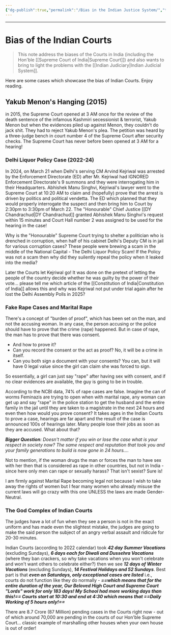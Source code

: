 ```yaml
---
{"dg-publish":true,"permalink":"/Bias in the Indian Justice System/","tags":["Legal"]}
---
```


____
# Bias of the Indian Courts
> This note address the biases of the Courts in India (including the Hon'ble [[Supreme Court of India\|Supreme Court]]) and also wants to bring to light the problems with the [[Indian Judiciary\|Indian Judicial System]].

Here are some cases which showcase the bias of Indian Courts.
Enjoy reading.

## Yakub Menon's Hanging (2015)
in 2015, the Supreme Court opened at 3 AM once for the review of the death sentence of the infamous Kashmiri secessionist & terrorist, Yakub Menon but when the evidences piled up against Menon, they couldn't do jack shit. They had to reject Yakub Menon's plea. The petition was heard by a three-judge bench in court number 4 of the Supreme Court after security checks. The Supreme Court has never before been opened at 3 AM for a hearing!

### Delhi Liquor Policy Case (2022-24)
In 2024, on March 21 when Delhi's serving CM Arvind Kejriwal was arrested by the Enforcement Directorate (ED) after Mr. Kejriwal had IGNORED Enforcement Directorate's 9 summons and they were interrogating him in their Headquarters. Abhishek Manu Singhvi, Kejriwal's lawyer went to the Supreme Court at 10:20 AM to claim and (hopefully) prove that the arrest is driven by politics and political vendetta. The ED which planned that they would properly interrogate the suspect and then bring him to Court by 2:30pm to 3:30pm of March 22. The "Honourable" Chief Justice [[DY Chandrachud\|DY Chandrachud]] granted Abhishek Manu Singhvi's request within 15 minutes and Court Hall number 2 was assigned to be used for the hearing in the case!

Why is the "Honourable" Supreme Court trying to shelter a politician who is drenched in corruption, when half of his cabinet Delhi's Deputy CM is in jail for various corruption cases? These people were brewing a scam in the middle of the National Capital - The Delhi Liquor Policy Scam! If the Policy was not a scam then why did they suilently repeal the policy when it leaked into the media?

Later the Courts let Kejriwal go! It was done on the pretext of letting the people of the country decide whether he was guilty by the power of their vote... please tell me which article of the [[Constitution of India\|Constitution of India]] allows this and why was Kejriwal not put under trial again after he lost the Delhi Assembly Polls in 2025?

### Fake Rape Cases and Marital Rape
There's a concept of "burden of proof", which has been set on the man, and not the accusing woman.
In any case, the person accusing or the police should have to prove that the crime (rape) happened. But in case of rape, the man has to prove that there was consent.
- And how to prove it?
- Can you record the consent or the act as proof? No, it will be a crime in itself.
- Can you both sign a document with your consents? You can, but it will have 0 legal value since the girl can claim she was forced to sign.

So essentially, a girl can just say "rape" after having sex with consent, and if no clear evidences are available, the guy is going to be in trouble.

According to the NCBI data, 74% of rape cases are false. Imagine the can of worms Feminazis are trying to open when with marital rape, any woman can get up and say "rape" in the police station to get the husband and the entire family in the jail until they are taken to a magistrate in the next 24 hours and even then how would you prove consent? It takes ages in the Indian Courts to prove a case, hearings are far apart and the result of the case is announced 100s of hearings later. Many people lose their jobs as soon as they are accused. What about that?

***Bigger Question**: Doesn't matter if you win or lose the case what is your respect in society now? The same respect and reputation that took you and your family generations to build is now gone in 24 hours....*

Not to mention, if the woman drugs the man or forces the man to have sex with her then that is considered as rape in other countries, but not in India - since here only men can rape or sexually harass? That isn't sexist? Sure is!

I am firmly against Marital Rape becoming legal not because I wish to take away the rights of women but I fear many women who already misuse the current laws will go crazy with this one UNLESS the laws are made Gender-Neutral.

### The God Complex of Indian Courts
The judges have a lot of fun when they see a person is not in the exact uniform and has made even the slightest mistake, the judges are going to make the said person the subject of an angry verbal assault and ridicule for 20-30 minutes.

Indian Courts (according to 2022 calendar) took ***42 day Summer Vacations*** (excluding Sundays), ***6 days each for Diwali and Dussehra Vacations*** (where they ban crackers, so why take vacations when you won't celebrate and won't want others to celebrate either?) then we see ***12 days of Winter Vacations*** (excluding Sundays), ***14 Festival Holidays and 52 Sundays***. Best part is that ***even on Saturdays, only exceptional cases are listed*** i.e., courts do not function like they do normally - ***==which means that for the entire duration of the year, Our Beloved High Court and Supreme Court "Lords" work for only 183 days! My School had more working days than this!== Courts start at 10:30 and end at 4:30 which means that ==Daily Working of 5 hours only!==*** 

There are 8.7 Crore (87 Million) pending cases in the Courts right now - out of which around 70,000 are pending in the courts of our Hon'ble Supreme Court... classic example of marshalling other houses when your own house is out of order!

